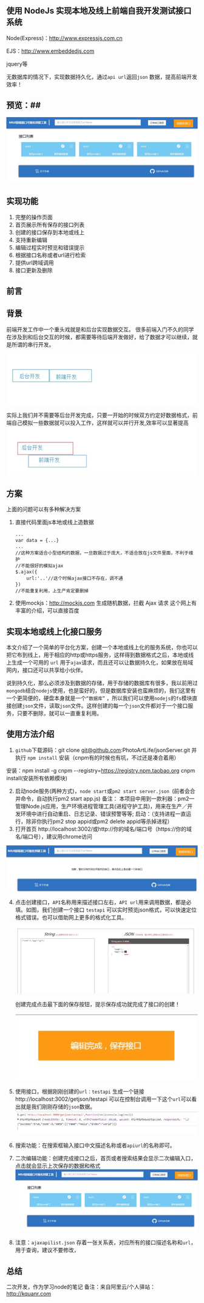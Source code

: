 ## 使用 NodeJs 实现本地及线上前端自我开发测试接口系统 ##

Node(Express)：http://www.expressjs.com.cn

EJS：http://www.embeddedjs.com

jquery等

无数据库的情况下，实现数据持久化，通过`api url`返回`json` 数据，提高前端开发效率！

## 预览：##
![image](https://github.com/PhotoArtLife/jsonServer/blob/master/public/images/view.jpg)

## 实现功能 ##
 1. 完整的操作页面
 2. 首页展示所有保存的接口列表
 3. 创建的接口保存到本地或线上
 4. 支持重新编辑
 5. 编辑过程实时预览和错误提示
 6. 根据接口名称或者url进行检索
 7. 提供url跨域调用
 8. 接口更新及删除
## 前言 ##


## 背景 ##
前端开发工作中一个重头戏就是和后台实现数据交互。
很多前端入门不久的同学在涉及到和后台交互的时候，都需要等待后端开发做好，给了数据才可以继续，就是所谓的串行开发。

![image](https://github.com/PhotoArtLife/jsonServer/blob/master/public/images/1.jpg)

实际上我们并不需要等后台开发完成，只要一开始的时候双方约定好数据格式，前端自己模拟一些数据就可以投入工作，这样就可以并行开发,效率可以显著提高
![image](https://github.com/PhotoArtLife/jsonServer/blob/master/public/images/2.jpg)
## 方案 ##
上面的问题可以有多种解决方案

 1. 直接代码里面js本地或线上造数据

    ```
    ...
    var data = {...}
    ...
    //这种方案适合小型结构的数据，一旦数据过于庞大，不适合放在js文件里面，不利于维护
    //不能很好的模拟ajax
    $.ajax({
        url:'..'//这个时候ajax接口不存在，调不通
    })
    //不能重复利用，上生产肯定要删掉
    ```
 2. 使用mockjs：http://mockjs.com
 生成随机数据，拦截 Ajax 请求
 这个网上有丰富的介绍，可以直接百度

## 实现本地或线上化接口服务 ##
本文介绍了一个简单的平台化方案，创建一个本地或线上化的服务系统，你也可以把它布到线上，用于相应的http或https服务，这样得到数据格式之后，本地或线上生成一个可用的 `url` 用于`ajax`请求，而且还可以让数据持久化，如果放在局域网内，接口还可以共享给小伙伴。

说到持久化，那么必须涉及到数据的存储，用于存储的数据库有很多，我以前用过`mongodb`结合`nodejs`使用，也是蛮好的，但是数据库安装也蛮麻烦的，我们这里有一个更简便的，硬盘本身就是一个`“数据库”` ，所以我们可以使用`nodejs`的`fs`模块直接创建`json`文件，读取`json`文件。这样创建的每一个`json`文件都对于一个接口服务，只要不删除，就可以一直重复利用。

## 使用方法介绍 ##

 1. `github`下载源码：git clone git@github.com:PhotoArtLife/jsonServer.git 并执行 `npm install` 安装（cnpm有的时候也有坑，不过还是凑合着用）

 安装：npm install -g cnpm --registry=https://registry.npm.taobao.org
 cnpm install(安装所有依赖模块)

 2. 启动node服务(两种方式)，`node start`或`pm2 start server.json `(前者会合并命令，自动执行pm2 start app.js)
备注：
本项目中用到一款利器：pm2—管理Node.js应用，生产环境进程管理工具(进程守护工具)，用来在生产／开发环境中进行自动重启、日志记录、错误预警等等;
启动：（支持进程一直运行，除非你执行pm2 stop appid或pm2 delete appid等杀掉进程）
 3. 打开首页  http://localhost:3002/或http://你的域名/端口号（https://你的域名/端口号），建议用chrome访问

   ![image](https://github.com/PhotoArtLife/jsonServer/blob/master/public/images/3.jpg)

 4. 点击创建接口，`API`名称用来描述接口左右，`API url`用来调用数据，都是必填。如图，我们创建一个接口 `testapi` 可以实时预览json格式，可以快速定位格式错误。也可以借助网上更多的格式化工具。

    ![image](https://github.com/PhotoArtLife/jsonServer/blob/master/public/images/4.jpg)

    创建完成点击最下面的保存按钮，提示保存成功就完成了接口的创建！

    ![image](https://github.com/PhotoArtLife/jsonServer/blob/master/public/images/5.jpg)

 5. 使用接口，根据刚刚创建的`url：testapi` 生成一个链接  http://localhost:3002/getjson/testapi
可以在控制台调用一下这个`url`可以看出就是我们刚刚存储的`json`数据。
   ![image](https://github.com/PhotoArtLife/jsonServer/blob/master/public/images/6.jpg)
 6. 搜索功能：在搜索框输入接口中文描述名称或者`apiurl`的名称即可。

 7. 二次编辑功能：创建完成接口之后，首页或者搜索结果会显示二次编辑入口，点击就会显示上次保存的数据和格式
   ![image](https://github.com/PhotoArtLife/jsonServer/blob/master/public/images/7.jpg)

 8. 注意：`ajaxapilist.json` 存着一张关系表，对应所有的接口描述名称和`url`，用于查询，建议不要修改，



## 总结 ##
二次开发，作为学习node的笔记
备注：来自阿里云/个人驿站：http://kquanr.com
